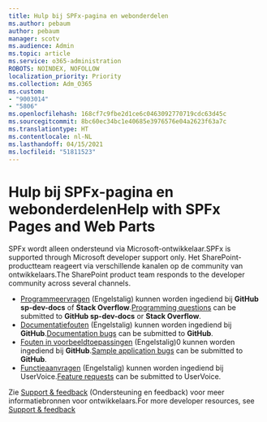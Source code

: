```yaml
---
title: Hulp bij SPFx-pagina en webonderdelen
ms.author: pebaum
author: pebaum
manager: scotv
ms.audience: Admin
ms.topic: article
ms.service: o365-administration
ROBOTS: NOINDEX, NOFOLLOW
localization_priority: Priority
ms.collection: Adm_O365
ms.custom:
- "9003014"
- "5806"
ms.openlocfilehash: 168cf7c9fbe2d1ce6c0463092770719cdc63d45c
ms.sourcegitcommit: 8bc60ec34bc1e40685e3976576e04a2623f63a7c
ms.translationtype: HT
ms.contentlocale: nl-NL
ms.lasthandoff: 04/15/2021
ms.locfileid: "51811523"
---
```

# <a name="help-with-spfx-pages-and-web-parts"></a><span data-ttu-id="46ab5-102">Hulp bij SPFx-pagina en webonderdelen</span><span class="sxs-lookup"><span data-stu-id="46ab5-102">Help with SPFx Pages and Web Parts</span></span>

<span data-ttu-id="46ab5-103">SPFx wordt alleen ondersteund via Microsoft-ontwikkelaar.</span><span class="sxs-lookup"><span data-stu-id="46ab5-103">SPFx is supported through Microsoft developer support only.</span></span> <span data-ttu-id="46ab5-104">Het SharePoint-productteam reageert via verschillende kanalen op de community van ontwikkelaars.</span><span class="sxs-lookup"><span data-stu-id="46ab5-104">The SharePoint product team responds to the developer community across several channels.</span></span>

- <span data-ttu-id="46ab5-105">[Programmeervragen](https://docs.microsoft.com/sharepoint/dev/support-feedback#programming-questions) (Engelstalig) kunnen worden ingediend bij  **GitHub sp-dev-docs** of **Stack Overflow**.</span><span class="sxs-lookup"><span data-stu-id="46ab5-105">[Programming questions](https://docs.microsoft.com/sharepoint/dev/support-feedback#programming-questions)  can be submitted to  **GitHub sp-dev-docs**  or  **Stack Overflow**.</span></span>
- <span data-ttu-id="46ab5-106">[Documentatiefouten](https://docs.microsoft.com/sharepoint/dev/support-feedback#documentation-bugs) (Engelstalig) kunnen worden ingediend bij **GitHub**.</span><span class="sxs-lookup"><span data-stu-id="46ab5-106">[Documentation bugs](https://docs.microsoft.com/sharepoint/dev/support-feedback#documentation-bugs)  can be submitted to **GitHub**.</span></span>
- <span data-ttu-id="46ab5-107">[Fouten in voorbeeldtoepassingen](https://docs.microsoft.com/sharepoint/dev/support-feedback#sample-application-bugs) (Engelstalig)0 kunnen worden ingediend bij **GitHub**.</span><span class="sxs-lookup"><span data-stu-id="46ab5-107">[Sample application bugs](https://docs.microsoft.com/sharepoint/dev/support-feedback#sample-application-bugs)  can be submitted to  **GitHub**.</span></span>
- <span data-ttu-id="46ab5-108">[Functieaanvragen](https://docs.microsoft.com/sharepoint/dev/support-feedback#feature-requests) (Engelstalig) kunnen worden ingediend bij UserVoice.</span><span class="sxs-lookup"><span data-stu-id="46ab5-108">[Feature requests](https://docs.microsoft.com/sharepoint/dev/support-feedback#feature-requests)  can be submitted to UserVoice.</span></span>

<span data-ttu-id="46ab5-109">Zie [Support & feedback](https://docs.microsoft.com/sharepoint/dev/support-feedback) (Ondersteuning en feedback) voor meer informatiebronnen voor ontwikkelaars.</span><span class="sxs-lookup"><span data-stu-id="46ab5-109">For more developer resources, see  [Support & feedback](https://docs.microsoft.com/sharepoint/dev/support-feedback)</span></span>